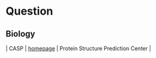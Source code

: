 # Question



## Biology

|  CASP   | [homepage](https://predictioncenter.org/)     |  Protein Structure Prediction Center  |


